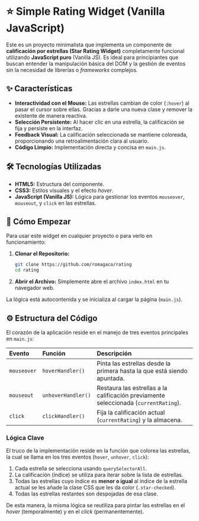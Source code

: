 # ⭐ Simple Rating Widget (Vanilla JavaScript)

Este es un proyecto minimalista que implementa un componente de **calificación por estrellas (Star Rating Widget)** completamente funcional utilizando **JavaScript puro** (Vanilla JS). Es ideal para principiantes que buscan entender la manipulación básica del DOM y la gestión de eventos sin la necesidad de librerías o *frameworks* complejos.



## ✨ Características

* **Interactividad con el Mouse:** Las estrellas cambian de color (`:hover`) al pasar el cursor sobre ellas. Gracias a darle una nueva clase y remover la existente de manera reactiva.
* **Selección Persistente:** Al hacer clic en una estrella, la calificación se fija y persiste en la interfaz.
* **Feedback Visual:** La calificación seleccionada se mantiene coloreada, proporcionando una retroalimentación clara al usuario.
* **Código Limpio:** Implementación directa y concisa en `main.js`.

## 🛠️ Tecnologías Utilizadas

* **HTML5:** Estructura del componente.
* **CSS3:** Estilos visuales y el efecto *hover*.
* **JavaScript (Vanilla JS):** Lógica para gestionar los eventos `mouseover`, `mouseout`, y `click` en las estrellas.

## 🚀 Cómo Empezar

Para usar este widget en cualquier proyecto o para verlo en funcionamiento:

1.  **Clonar el Repositorio:**
    ```bash
    git clone https://github.com/romagaco/rating
    cd rating
    ```
2.  **Abrir el Archivo:** Simplemente abre el archivo `index.html` en tu navegador web.

La lógica está autocontenida y se inicializa al cargar la página (`main.js`).

## ⚙️ Estructura del Código

El corazón de la aplicación reside en el manejo de tres eventos principales en `main.js`:

| Evento | Función | Descripción |
| :--- | :--- | :--- |
| `mouseover` | `hoverHandler()` | Pinta las estrellas desde la primera hasta la que está siendo apuntada. |
| `mouseout` | `unhoverHandler()` | Restaura las estrellas a la calificación previamente seleccionada (`currentRating`). |
| `click` | `clickHandler()` | Fija la calificación actual (`currentRating`) y la almacena. |

### Lógica Clave

El truco de la implementación reside en la función que colorea las estrellas, la cual se llama en los tres eventos (`hover`, `unhover`, `click`):

1.  Cada estrella se selecciona usando `querySelectorAll`.
2.  La calificación (índice) se utiliza para iterar sobre la lista de estrellas.
3.  Todas las estrellas cuyo índice es **menor o igual** al índice de la estrella actual se les añade la clase CSS que les da color (`.star-checked`).
4.  Todas las estrellas restantes son despojadas de esa clase.

De esta manera, la misma lógica se reutiliza para pintar las estrellas en el *hover* (temporalmente) y en el *click* (permanentemente).
